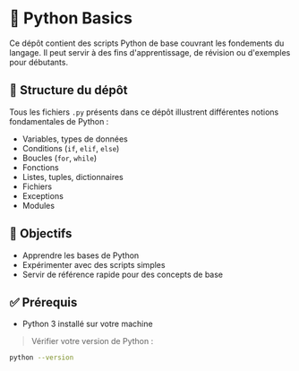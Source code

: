 # 🐍 Python Basics

Ce dépôt contient des scripts Python de base couvrant les fondements du langage. Il peut servir à des fins d'apprentissage, de révision ou d'exemples pour débutants.

## 📁 Structure du dépôt

Tous les fichiers `.py` présents dans ce dépôt illustrent différentes notions fondamentales de Python :

- Variables, types de données
- Conditions (`if`, `elif`, `else`)
- Boucles (`for`, `while`)
- Fonctions
- Listes, tuples, dictionnaires
- Fichiers
- Exceptions
- Modules

## 🚀 Objectifs

- Apprendre les bases de Python
- Expérimenter avec des scripts simples
- Servir de référence rapide pour des concepts de base

## ✅ Prérequis

- Python 3 installé sur votre machine

> Vérifier votre version de Python :
```bash
python --version

